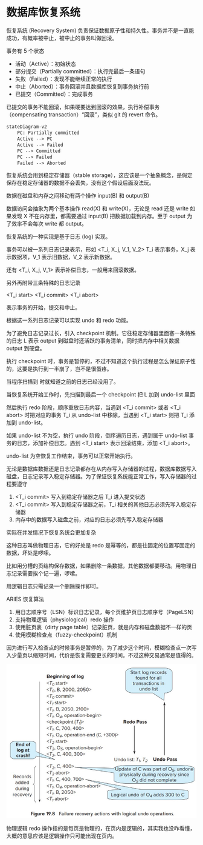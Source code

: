 # 数据库恢复系统

恢复系统 (Recovery System) 负责保证数据原子性和持久性。事务并不是一直能成功，有概率被中止，被中止的事务叫做回滚。

事务有 5 个状态

+ 活动（Active）：初始状态
+ 部分提交（Partially committed）：执行完最后一条语句
+ 失败（Failed）：发现不能继续正常的执行
+ 中止（Aborted）：事务回滚并且数据库恢复到事务执行前
+ 已提交（Committed）：完成事务

已提交的事务不能回滚，如果硬要达到回滚的效果，执行补偿事务（compensating transaction）“回滚”，类似 git 的 revert 命令。

```mermaid
stateDiagram-v2
    PC: Partially committed
    Active --> PC
    Active --> Failed
    PC --> Committed
    PC --> Failed
    Failed --> Aborted
```

恢复系统会用到稳定存储器（stable storage），这应该是一个抽象概念，是假定保存在稳定存储器的数据不会丢失，没有这个假设后面没法玩。

数据在磁盘和内存之间移动有两个操作 input(B) 和 output(B)

数据访问会抽象为两个基本操作 read(X) 和 write(X)，无论是 read 还是 write 如果发现 X 不在内存里，都需要通过 input(B) 把数据加载到内存。至于 output 为了效率不会每次 write 都 output。

恢复系统的一种实现是基于日志 (log) 实现。

事务可以被一系列日志记录表示，形如 <T_i, X_j, V_1, V_2> T_i 表示事务，X_j 表示数据项，V_1 表示旧数据，V_2 表示新数据。

还有 <T_i, X_j, V_1> 表示补偿日志，一般用来回滚数据。

另外再附带三条特殊的日志记录

<T_i start>
<T_i commit>
<T_i abort>

表示事务的开始，提交和中止。

根据这一系列日志记录可以实现 undo 和 redo 功能。

为了避免日志记录过长，引入 checkpoint 机制。它往稳定存储器里面塞一条特殊的日志 <checkpoint L> L 表示 output 到磁盘时还活跃的事务清单，同时把内存中相关数据 output 到硬盘。

执行 checkpoint 时，事务是暂停的，不过不知道这个执行过程是怎么保证原子性的，这要是执行到一半崩了，岂不是很蛋疼。

当程序扫描到 <checkpoint L> 时就知道之前的日志已经没用了。

当恢复系统开始工作时，先扫描到最后一个 checkpoint 把 L 加到 undo-list 里面

然后执行 redo 阶段，顺序重放日志内容，当遇到 <T_i commit> 或者 <T_i abort> 时把对应的事务 T_i 从 undo-list 中移除，当遇到 <T_i start> 则把 T_i 添加到 undo-list。

如果 undo-list 不为空，执行 undo 阶段，倒序遍历日志，遇到属于 undo-list 事务的日志，添加补偿日志。遇到 <T_i start> 表示回滚结束，添加 <T_i abort>。

undo-list 为空恢复工作结束，事务可以正常开始执行。

无论是数据库数据还是日志记录都存在从内存写入存储器的过程，数据库数据写入磁盘，日志记录写入稳定存储器。为了保证恢复系统能正常工作，写入存储器的过程要遵守

1. <T_i commit> 写入到稳定存储器之后 T_i 进入提交状态
2. <T_i commit> 写入到稳定存储器之前，T_i 相关的其他日志必须先写入稳定存储器
3. 内存中的数据写入磁盘之前，对应的日志必须先写入稳定存储器

实际在并发情况下恢复系统会更加复杂

这种日志叫做物理日志，它的好处是 redo 是幂等的，都是往固定的位置写固定的数据，坏处是啰嗦。

比如用分槽的页结构保存数据，如果删除一条数据，其他数据都要移动。用物理日志记录需要挨个记一遍，啰嗦。

用逻辑日志只需记录一个删除操作即可。


ARIES 恢复算法

1. 用日志顺序号（LSN）标识日志记录，每个页维护页日志顺序号（PageLSN）
2. 支持物理逻辑（physiological）redo 操作
3. 使用脏页表（dirty page table）记录脏页，就是内存和磁盘数据不一样的页
4. 使用模糊检查点（fuzzy-checkpoint）机制


因为进行写入检查点的时候事务是暂停的，为了减少这个时间，模糊检查点一次写入少量页以缩短时间，代价是恢复需要更长的时间。不过这种交易通常是值得的。




![](recovery-1.jpg)


物理逻辑 redo 操作指的是每页是物理的，在页内是逻辑的，其实我也没咋看懂，大概的意思应该是逻辑操作只可能出现在页内。

